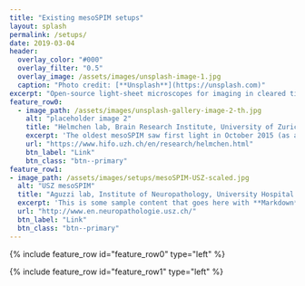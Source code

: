 ```yaml
---
title: "Existing mesoSPIM setups"
layout: splash
permalink: /setups/
date: 2019-03-04
header:
  overlay_color: "#000"
  overlay_filter: "0.5"
  overlay_image: /assets/images/unsplash-image-1.jpg
  caption: "Photo credit: [**Unsplash**](https://unsplash.com)"
excerpt: "Open-source light-sheet microscopes for imaging in cleared tissue."
feature_row0:
  - image_path: /assets/images/unsplash-gallery-image-2-th.jpg
    alt: "placeholder image 2"
    title: "Helmchen lab, Brain Research Institute, University of Zurich"
    excerpt: 'The oldest mesoSPIM saw first light in October 2015 (as a Version 0). It always upgraded  currently set up as a Version 4. '
    url: "https://www.hifo.uzh.ch/en/research/helmchen.html"
    btn_label: "Link"
    btn_class: "btn--primary"
feature_row1:
- image_path: /assets/images/setups/mesoSPIM-USZ-scaled.jpg
  alt: "USZ mesoSPIM"
  title: "Aguzzi lab, Institute of Neuropathology, University Hospital Zurich"
  excerpt: 'This is some sample content that goes here with **Markdown** formatting. Left aligned with `type="left"`'
  url: "http://www.en.neuropathologie.usz.ch/"
  btn_label: "Link"
  btn_class: "btn--primary"
---
```

{% include feature_row id="feature_row0" type="left" %}

{% include feature_row id="feature_row1" type="left" %}
